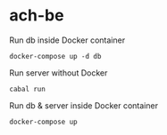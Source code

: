 # ach-be

Run db inside Docker container
```shell
docker-compose up -d db
```

Run server without Docker
```shell
cabal run
```

Run db & server inside Docker container
```shell
docker-compose up
```
